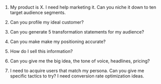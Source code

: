 1. My product is X. I need help marketing it. Can you niche it down to ten target audience segments.

2. Can you profile my ideal customer?

3. Can you generate 5 transformation statements for my audience?

4. Can you make make my positioning accurate?

5. How do I sell this information?

6. Can you give me the big idea, the tone of voice, headlines, pricing?

7. I need to acquire users that match my persona. Can you give me specific tactics to try? I need conversion rate optimization ideas.
